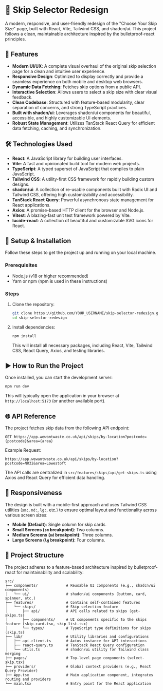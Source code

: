 # 🚚 Skip Selector Redesign  

A modern, responsive, and user-friendly redesign of the "Choose Your Skip Size" page, built with React, Vite, Tailwind CSS, and shadcn/ui. This project follows a clean, maintainable architecture inspired by the bulletproof-react principles.  

## 🌟 Features  

- **Modern UI/UX**: A complete visual overhaul of the original skip selection page for a clean and intuitive user experience.  
- **Responsive Design**: Optimized to display correctly and provide a seamless experience on both mobile and desktop web browsers.  
- **Dynamic Data Fetching**: Fetches skip options from a public API.  
- **Interactive Selection**: Allows users to select a skip size with clear visual feedback.  
- **Clean Codebase**: Structured with feature-based modularity, clear separation of concerns, and strong TypeScript practices.  
- **Built with shadcn/ui**: Leverages shadcn/ui components for beautiful, accessible, and highly customizable UI elements.  
- **Robust State Management**: Utilizes TanStack React Query for efficient data fetching, caching, and synchronization.  

## 🛠️ Technologies Used  

- **React**: A JavaScript library for building user interfaces.  
- **Vite**: A fast and opinionated build tool for modern web projects.  
- **TypeScript**: A typed superset of JavaScript that compiles to plain JavaScript.  
- **Tailwind CSS**: A utility-first CSS framework for rapidly building custom designs.  
- **shadcn/ui**: A collection of re-usable components built with Radix UI and Tailwind CSS, offering high customizability and accessibility.  
- **TanStack React Query**: Powerful asynchronous state management for React applications.  
- **Axios**: A promise-based HTTP client for the browser and Node.js.  
- **Vitest**: A blazing-fast unit test framework powered by Vite.  
- **lucide-react**: A collection of beautiful and customizable SVG icons for React.  

## 🚀 Setup & Installation  

Follow these steps to get the project up and running on your local machine.  

### Prerequisites  

- Node.js (v18 or higher recommended)  
- Yarn or npm (npm is used in these instructions)  

### Steps  

1. Clone the repository:  
   ```sh
   git clone https://github.com/YOUR_USERNAME/skip-selector-redesign.git
   cd skip-selector-redesign
   ```  
2. Install dependencies:  
   ```sh
   npm install
   ```  
   This will install all necessary packages, including React, Vite, Tailwind CSS, React Query, Axios, and testing libraries.  

## ▶️ How to Run the Project  

Once installed, you can start the development server:  
```sh
npm run dev
```  
This will typically open the application in your browser at `http://localhost:5173` (or another available port).

## 🌐 API Reference  

The project fetches skip data from the following API endpoint:  
```http
GET https://app.wewantwaste.co.uk/api/skips/by-location?postcode={postcode}&area={area}
```  
Example Request:  
```http
https://app.wewantwaste.co.uk/api/skips/by-location?postcode=NR32&area=Lowestoft
```  
The API calls are centralized in `src/features/skips/api/get-skips.ts` using Axios and React Query for efficient data handling.  

## 📏 Responsiveness  

The design is built with a mobile-first approach and uses Tailwind CSS utilities (`sm:`, `md:`, `lg:`, etc.) to ensure optimal layout and functionality across various screen sizes:  

- **Mobile (Default)**: Single column for skip cards.  
- **Small Screens (`sm` breakpoint)**: Two columns.  
- **Medium Screens (`md` breakpoint)**: Three columns.  
- **Large Screens (`lg` breakpoint)**: Four columns.  

## 📂 Project Structure  

The project adheres to a feature-based architecture inspired by bulletproof-react for maintainability and scalability:  

```
src/
├── components/             # Reusable UI components (e.g., shadcn/ui components)
│   └── ui/                 # shadcn/ui components (button, card, spinner, etc.)
├── features/               # Contains self-contained features
│   └── skips/              # Skip selection feature
│       ├── api/            # API calls related to skips (get-skips.ts)
│       ├── components/     # UI components specific to the skips feature (skip-card.tsx, skip-list.tsx)
│       └── types/          # TypeScript type definitions for skips (skip.ts)
├── lib/                    # Utility libraries and configurations
│   ├── api-client.ts       # Axios instance for API interactions
│   ├── react-query.ts      # TanStack React Query configuration
│   └── utils.ts            # shadcn/ui utility for Tailwind class merging
├── pages/                  # Top-level page components (select-skip.tsx)
├── providers/              # Global context providers (e.g., React Query Provider)
├── App.tsx                 # Main application component, integrates routing and providers
└── main.tsx                # Entry point for the React application
```
